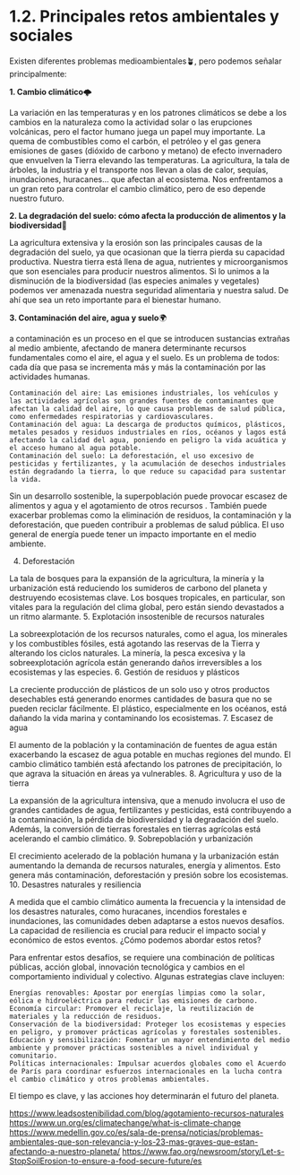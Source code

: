 # 1.2. Principales retos ambientales y sociales

Existen diferentes problemas medioambientales🪴, pero podemos señalar principalmente:


**1. Cambio climático**🌩️

La variación en las temperaturas y en los patrones climáticos se debe a los cambios en la naturaleza como la actividad solar o las erupciones volcánicas, pero el factor humano juega un papel muy importante. La quema de combustibles como el carbón, el petróleo y el gas genera emisiones de gases (dióxido de carbono y metano) de efecto invernadero que envuelven la Tierra elevando las temperaturas. La agricultura, la tala de árboles, la industria y el transporte nos llevan a olas de calor, sequías, inundaciones, huracanes... que afectan al ecosistema. Nos enfrentamos a un gran reto para controlar el cambio climático, pero de eso depende nuestro futuro. 



**2. La degradación del suelo: cómo afecta la producción de alimentos y la biodiversidad**🌳

La agricultura extensiva y la erosión son las principales causas de la degradación del suelo, ya que ocasionan que la tierra pierda su capacidad productiva. Nuestra tierra está llena de agua, nutrientes y microorganismos que son esenciales para producir nuestros alimentos. Si lo unimos a la disminución de la biodiversidad (las especies animales y vegetales) podemos ver amenazada nuestra seguridad alimentaria y nuestra salud. De ahí que sea un reto importante para el bienestar humano.



**3. Contaminación del aire, agua y suelo**🌍

a contaminación es un proceso en el que se introducen sustancias extrañas al medio ambiente, afectando de manera determinante recursos fundamentales como el aire, el agua y el suelo. Es un problema de todos: cada día que pasa se incrementa más y más la contaminación por las actividades humanas. 

    Contaminación del aire: Las emisiones industriales, los vehículos y las actividades agrícolas son grandes fuentes de contaminantes que afectan la calidad del aire, lo que causa problemas de salud pública, como enfermedades respiratorias y cardiovasculares.
    Contaminación del agua: La descarga de productos químicos, plásticos, metales pesados y residuos industriales en ríos, océanos y lagos está afectando la calidad del agua, poniendo en peligro la vida acuática y el acceso humano al agua potable.
    Contaminación del suelo: La deforestación, el uso excesivo de pesticidas y fertilizantes, y la acumulación de desechos industriales están degradando la tierra, lo que reduce su capacidad para sustentar la vida.
Sin un desarrollo sostenible, la superpoblación puede provocar escasez de alimentos y agua y el agotamiento de otros recursos . También puede exacerbar problemas como la eliminación de residuos, la contaminación y la deforestación, que pueden contribuir a problemas de salud pública. El uso general de energía puede tener un impacto importante en el medio ambiente.

4. Deforestación

La tala de bosques para la expansión de la agricultura, la minería y la urbanización está reduciendo los sumideros de carbono del planeta y destruyendo ecosistemas clave. Los bosques tropicales, en particular, son vitales para la regulación del clima global, pero están siendo devastados a un ritmo alarmante.
5. Explotación insostenible de recursos naturales

La sobreexplotación de los recursos naturales, como el agua, los minerales y los combustibles fósiles, está agotando las reservas de la Tierra y alterando los ciclos naturales. La minería, la pesca excesiva y la sobreexplotación agrícola están generando daños irreversibles a los ecosistemas y las especies.
6. Gestión de residuos y plásticos

La creciente producción de plásticos de un solo uso y otros productos desechables está generando enormes cantidades de basura que no se pueden reciclar fácilmente. El plástico, especialmente en los océanos, está dañando la vida marina y contaminando los ecosistemas.
7. Escasez de agua

El aumento de la población y la contaminación de fuentes de agua están exacerbando la escasez de agua potable en muchas regiones del mundo. El cambio climático también está afectando los patrones de precipitación, lo que agrava la situación en áreas ya vulnerables.
8. Agricultura y uso de la tierra

La expansión de la agricultura intensiva, que a menudo involucra el uso de grandes cantidades de agua, fertilizantes y pesticidas, está contribuyendo a la contaminación, la pérdida de biodiversidad y la degradación del suelo. Además, la conversión de tierras forestales en tierras agrícolas está acelerando el cambio climático.
9. Sobrepoblación y urbanización

El crecimiento acelerado de la población humana y la urbanización están aumentando la demanda de recursos naturales, energía y alimentos. Esto genera más contaminación, deforestación y presión sobre los ecosistemas.
10. Desastres naturales y resiliencia

A medida que el cambio climático aumenta la frecuencia y la intensidad de los desastres naturales, como huracanes, incendios forestales e inundaciones, las comunidades deben adaptarse a estos nuevos desafíos. La capacidad de resiliencia es crucial para reducir el impacto social y económico de estos eventos.
¿Cómo podemos abordar estos retos?

Para enfrentar estos desafíos, se requiere una combinación de políticas públicas, acción global, innovación tecnológica y cambios en el comportamiento individual y colectivo. Algunas estrategias clave incluyen:

    Energías renovables: Apostar por energías limpias como la solar, eólica e hidroeléctrica para reducir las emisiones de carbono.
    Economía circular: Promover el reciclaje, la reutilización de materiales y la reducción de residuos.
    Conservación de la biodiversidad: Proteger los ecosistemas y especies en peligro, y promover prácticas agrícolas y forestales sostenibles.
    Educación y sensibilización: Fomentar un mayor entendimiento del medio ambiente y promover prácticas sostenibles a nivel individual y comunitario.
    Políticas internacionales: Impulsar acuerdos globales como el Acuerdo de París para coordinar esfuerzos internacionales en la lucha contra el cambio climático y otros problemas ambientales.
El tiempo es clave, y las acciones hoy determinarán el futuro del planeta.

https://www.leadsostenibilidad.com/blog/agotamiento-recursos-naturales
https://www.un.org/es/climatechange/what-is-climate-change
https://www.medellin.gov.co/es/sala-de-prensa/noticias/problemas-ambientales-que-son-relevancia-y-los-23-mas-graves-que-estan-afectando-a-nuestro-planeta/
https://www.fao.org/newsroom/story/Let-s-StopSoilErosion-to-ensure-a-food-secure-future/es

